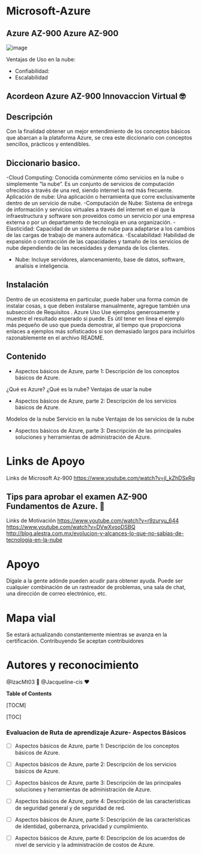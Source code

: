 # Microsoft-Azure 
## Azure AZ-900 Azure AZ-900
 

 ![image](https://user-images.githubusercontent.com/87106718/125211437-f386ae00-e26b-11eb-882e-3692b78d65e8.png)




Ventajas de Uso en la nube:

 - Confiabilidad: 
 - Escalabilidad

  
  
##  Acordeon Azure AZ-900 Innovaccion Virtual 🤓
##  Descripción
Con la finalidad obtener un mejor entendimiento de los conceptos básicos que abarcan a la plataforma Azure, se crea este diccionario con conceptos sencillos, prácticos y entendibles.

## Diccionario basico.
	 
-Cloud Computing: Conocida comúnmente cómo servicios en la nube o simplemente “la nube”. Es un conjunto de servicios de computación ofrecidos a través de una red, siendo internet la red más frecuente.
Aplicación de nube: Una aplicación o herramienta que corre exclusivamente dentro de un servicio de nube.
-Computación de Nube: Sistema de entrega de información y servicios virtuales a través del internet en el que la infraestructura y software son proveídos como un servicio por una empresa externa o por un departamento de tecnología en una organización.
-Elasticidad: Capacidad de un sistema de nube para adaptarse a los cambios de las cargas de trabajo de manera automática.
-Escalabilidad: Habilidad de expansión o contracción de las capacidades y tamaño de los servicios de nube dependiendo de las necesidades y demanda de los clientes.
- Nube: Incluye servidores, alamcenamiento, base de datos, software, analisis e inteligencia.

##  Instalación
Dentro de un ecosistema en particular, puede haber una forma común de instalar cosas, s que deben instalarse manualmente, agregue también una subsección de Requisitos .
Azure 
Uso
Use ejemplos generosamente y muestre el resultado esperado si puede. Es útil tener en línea el ejemplo más pequeño de uso que pueda demostrar, al tiempo que proporciona enlaces a ejemplos más sofisticados si son demasiado largos para incluirlos razonablemente en el archivo README.
	 
##  Contenido
-  Aspectos básicos de Azure, parte 1: Descripción de los conceptos básicos de Azure.

¿Qué es Azure?
¿Qué es la nube?
Ventajas de usar la nube

-  Aspectos básicos de Azure, parte 2: Descripción de los servicios básicos de Azure. 
	
Modelos de la nube
Servicio en la nube
Ventajas de los servicios de la nube


-  Aspectos básicos de Azure, parte 3: Descripción de las principales soluciones y herramientas de administración de Azure.







# Links de Apoyo
Links de Microsoft Az-900
https://www.youtube.com/watch?v=jl_kZhDSxRg



##  Tips para aprobar el examen AZ-900 Fundamentos de Azure. 🏁
Links de Motivación 
https://www.youtube.com/watch?v=r9zuryu_644
https://www.youtube.com/watch?v=DVwXvooDSBQ
http://blog.alestra.com.mx/evolucion-y-alcances-lo-que-no-sabias-de-tecnologia-en-la-nube 




# Apoyo 
Dígale a la gente adónde pueden acudir para obtener ayuda. Puede ser cualquier combinación de un rastreador de problemas, una sala de chat, una dirección de correo electrónico, etc.
# Mapa vial
Se estará actualizando constantemente mientras se avanza en la certificación. 
Contribuyendo
Se aceptan contribuidores 
# Autores y reconocimiento 
@IzacMt03 🎈
@Jacqueline-cis ❤️



**Table of Contents**

[TOCM]

[TOC]













###	Evaluacion de Ruta de aprendizaje Azure- Aspectos Básicos


- [ ] Aspectos básicos de Azure, parte 1: Descripción de los conceptos básicos de Azure.
- [ ] Aspectos básicos de Azure, parte 2: Descripción de los servicios básicos de Azure.
- [ ] Aspectos básicos de Azure, parte 3: Descripción de las principales soluciones y herramientas de administración de Azure.
- [ ] Aspectos básicos de Azure, parte 4: Descripción de las características de seguridad general y de seguridad de red.
- [ ] Aspectos básicos de Azure, parte 5: Descripción de las características de identidad, gobernanza, privacidad y cumplimiento.
- [ ] Aspectos básicos de Azure, parte 6: Descripción de los acuerdos de nivel de servicio y la administración de costos de Azure.


